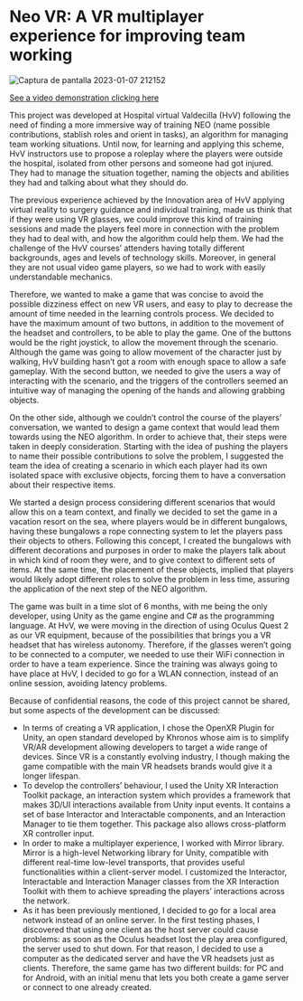 # Neo VR: A VR multiplayer experience for improving team working

![Captura de pantalla 2023-01-07 212152](https://user-images.githubusercontent.com/113347414/211169088-22868cb4-9e05-4453-af22-da9d47b0f2c2.png)

[See a video demonstration clicking here](https://youtu.be/fe8MAGTPMJ0)

This project was developed at Hospital virtual Valdecilla (HvV) following the need of finding a more immersive way of training NEO (name possible contributions, stablish roles and orient in tasks), an algorithm for managing team working situations. Until now, for learning and applying this scheme, HvV instructors use to propose a roleplay where the players were outside the hospital, isolated from other persons and someone had got injured. They had to manage the situation together, naming the objects and abilities they had and talking about what they should do.

The previous experience achieved by the Innovation area of HvV applying virtual reality to surgery guidance and individual training, made us think that if they were using VR glasses, we could improve this kind of training sessions and made the players feel more in connection with the problem they had to deal with, and how the algorithm could help them. We had the challenge of the HvV courses’ attenders having totally different backgrounds, ages and levels of technology skills. Moreover, in general they are not usual video game players, so we had to work with easily understandable mechanics. 

Therefore, we wanted to make a game that was concise to avoid the possible dizziness effect on new VR users, and easy to play to decrease the amount of time needed in the learning controls process. We decided to have the maximum amount of two buttons, in addition to the movement of the headset and controllers, to be able to play the game. One of the buttons would be the right joystick, to allow the movement through the scenario. Although the game was going to allow movement of the character just by walking, HvV building hasn’t got a room with enough space to allow a safe gameplay. With the second button, we needed to give the users a way of interacting with the scenario, and the triggers of the controllers seemed an intuitive way of managing the opening of the hands and allowing grabbing objects.

On the other side, although we couldn’t control the course of the players’ conversation, we wanted to design a game context that would lead them towards using the NEO algorithm. In order to achieve that, their steps were taken in deeply consideration. Starting with the idea of pushing the players to name their possible contributions to solve the problem, I suggested the team the idea of creating a scenario in which each player had its own isolated space with exclusive objects, forcing them to have a conversation about their respective items. 

We started a design process considering different scenarios that would allow this on a team context, and finally we decided to set the game in a vacation resort on the sea, where players would be in different bungalows, having these bungalows a rope connecting system to let the players pass their objects to others. Following this concept, I created the bungalows with different decorations and purposes in order to make the players talk about in which kind of room they were, and to give context to different sets of items. At the same time, the placement of these objects, implied that players would likely adopt different roles to solve the problem in less time, assuring the application of the next step of the NEO algorithm.

The game was built in a time slot of 6 months, with me being the only developer, using Unity as the game engine and C# as the programming language. At HvV, we were moving in the direction of using Oculus Quest 2 as our VR equipment, because of the possibilities that brings you a VR headset that has wireless autonomy. Therefore, if the glasses weren’t going to be connected to a computer, we needed to use their WiFi connection in order to have a team experience. Since the training was always going to have place at HvV, I decided to go for a WLAN connection, instead of an online session, avoiding latency problems.  

Because of confidential reasons, the code of this project cannot be shared, but some aspects of the development can be discussed:
- In terms of creating a VR application, I chose the OpenXR Plugin for Unity, an open standard developed by Khronos whose aim is to simplify VR/AR development allowing developers to target a wide range of devices. Since VR is a constantly evolving industry, I though making the game compatible with the main VR headsets brands would give it a longer lifespan.  
- To develop the controllers’ behaviour, I used the Unity XR Interaction Toolkit package, an interaction system which provides a framework that makes 3D/UI interactions available from Unity input events. It contains a set of base Interactor and Interactable components, and an Interaction Manager to tie them together. This package also allows cross-platform XR controller input.
- In order to make a multiplayer experience, I worked with Mirror library. Mirror is a high-level Networking library for Unity, compatible with different real-time low-level transports, that provides useful functionalities within a client-server model. I customized the Interactor, Interactable and Interaction Manager classes from the XR Interaction Toolkit with them to achieve spreading the players’ interactions across the network.
- As it has been previously mentioned, I decided to go for a local area network instead of an online server. In the first testing phases, I discovered that using one client as the host server could cause problems: as soon as the Oculus headset lost the play area configured, the server used to shut down. For that reason, I decided to use a computer as the dedicated server and have the VR headsets just as clients. Therefore, the same game has two different builds: for PC and for Android, with an initial menu that lets you both create a game server or connect to one already created.
